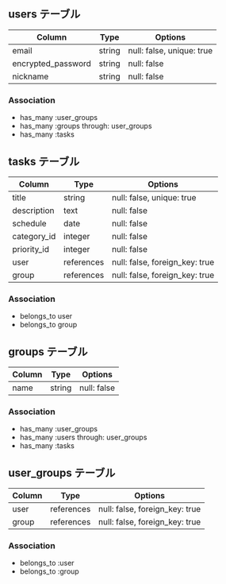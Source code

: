 ## users テーブル

| Column             | Type        | Options                        |
| ------------------ | ----------- | ------------------------------ |
| email              | string      | null: false, unique: true      |
| encrypted_password | string      | null: false                    |
| nickname           | string      | null: false                    |

### Association
- has_many :user_groups
- has_many :groups through: user_groups
- has_many :tasks

## tasks テーブル

| Column      | Type       | Options                        |
| ----------- | ---------- | ------------------------------ |
| title       | string     | null: false, unique: true      |
| description | text       | null: false                    |
| schedule    | date       | null: false                    |
| category_id | integer    | null: false                    | Active hash
| priority_id | integer    | null: false                    | Active hash
| user        | references | null: false, foreign_key: true |
| group       | references | null: false, foreign_key: true |

### Association
- belongs_to user
- belongs_to group

## groups テーブル

| Column             | Type        | Options                        |
| ------------------ | ----------- | ------------------------------ |
| name               | string      | null: false                    |

### Association
- has_many :user_groups
- has_many :users through: user_groups
- has_many :tasks

## user_groups テーブル

| Column             | Type        | Options                        |
| ------------------ | ----------- | ------------------------------ |
| user               | references  | null: false, foreign_key: true |
| group              | references  | null: false, foreign_key: true |

### Association
- belongs_to :user
- belongs_to :group